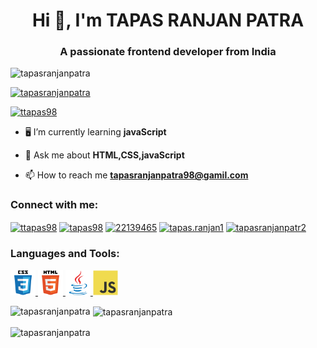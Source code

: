 <h1 align="center">Hi 👋, I'm TAPAS RANJAN PATRA</h1>
<h3 align="center">A passionate frontend developer from India</h3>

<p align="left"> <img src="https://komarev.com/ghpvc/?username=tapasranjanpatra&label=Profile%20views&color=0e75b6&style=flat" alt="tapasranjanpatra" /> </p>

<p align="left"> <a href="https://github.com/ryo-ma/github-profile-trophy"><img src="https://github-profile-trophy.vercel.app/?username=tapasranjanpatra" alt="tapasranjanpatra" /></a> </p>

<p align="left"> <a href="https://twitter.com/ttapas98" target="blank"><img src="https://img.shields.io/twitter/follow/ttapas98?logo=twitter&style=for-the-badge" alt="ttapas98" /></a> </p>

- 🖥️ I’m currently learning **javaScript**

- 💬 Ask me about **HTML,CSS,javaScript**

- 📫 How to reach me **tapasranjanpatra98@gamil.com**

<h3 align="left">Connect with me:</h3>
<p align="left">
<a href="https://twitter.com/ttapas98" target="blank"><img align="center" src="https://raw.githubusercontent.com/rahuldkjain/github-profile-readme-generator/master/src/images/icons/Social/twitter.svg" alt="ttapas98" height="30" width="40" /></a>
<a href="https://linkedin.com/in/tapas98" target="blank"><img align="center" src="https://raw.githubusercontent.com/rahuldkjain/github-profile-readme-generator/master/src/images/icons/Social/linked-in-alt.svg" alt="tapas98" height="30" width="40" /></a>
<a href="https://stackoverflow.com/users/22139465" target="blank"><img align="center" src="https://raw.githubusercontent.com/rahuldkjain/github-profile-readme-generator/master/src/images/icons/Social/stack-overflow.svg" alt="22139465" height="30" width="40" /></a>
<a href="https://instagram.com/tapas.ranjan1" target="blank"><img align="center" src="https://raw.githubusercontent.com/rahuldkjain/github-profile-readme-generator/master/src/images/icons/Social/instagram.svg" alt="tapas.ranjan1" height="30" width="40" /></a>
<a href="https://www.hackerrank.com/tapasranjanpatr2" target="blank"><img align="center" src="https://raw.githubusercontent.com/rahuldkjain/github-profile-readme-generator/master/src/images/icons/Social/hackerrank.svg" alt="tapasranjanpatr2" height="30" width="40" /></a>
</p>

<h3 align="left">Languages and Tools:</h3>
<p align="left"> <a href="https://www.w3schools.com/css/" target="_blank" rel="noreferrer"> <img src="https://raw.githubusercontent.com/devicons/devicon/master/icons/css3/css3-original-wordmark.svg" alt="css3" width="40" height="40"/> </a> <a href="https://www.w3.org/html/" target="_blank" rel="noreferrer"> <img src="https://raw.githubusercontent.com/devicons/devicon/master/icons/html5/html5-original-wordmark.svg" alt="html5" width="40" height="40"/> </a> <a href="https://www.java.com" target="_blank" rel="noreferrer"> <img src="https://raw.githubusercontent.com/devicons/devicon/master/icons/java/java-original.svg" alt="java" width="40" height="40"/> </a> <a href="https://developer.mozilla.org/en-US/docs/Web/JavaScript" target="_blank" rel="noreferrer"> <img src="https://raw.githubusercontent.com/devicons/devicon/master/icons/javascript/javascript-original.svg" alt="javascript" width="40" height="40"/> </a> </p>

<p><img align="left" src="https://github-readme-stats.vercel.app/api/top-langs?username=tapasranjanpatra&show_icons=true&locale=en&layout=compact" alt="tapasranjanpatra" /></p>

<p>&nbsp;<img align="center" src="https://github-readme-stats.vercel.app/api?username=tapasranjanpatra&show_icons=true&locale=en" alt="tapasranjanpatra" /></p>

<p><img align="center" src="https://github-readme-streak-stats.herokuapp.com/?user=tapasranjanpatra&" alt="tapasranjanpatra" /></p>

